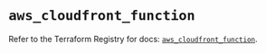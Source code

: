 # `aws_cloudfront_function`

Refer to the Terraform Registry for docs: [`aws_cloudfront_function`](https://registry.terraform.io/providers/hashicorp/aws/5.56.0/docs/resources/cloudfront_function).
